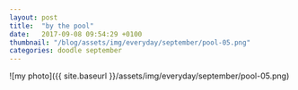 ```yaml
---
layout: post
title:  "by the pool"
date:   2017-09-08 09:54:29 +0100
thumbnail: "/blog/assets/img/everyday/september/pool-05.png"
categories: doodle september
---
```


![my photo]({{ site.baseurl }}/assets/img/everyday/september/pool-05.png)